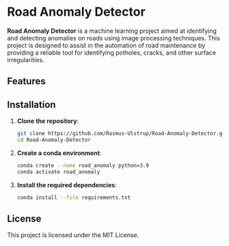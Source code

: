 # Road Anomaly Detector

**Road Anomaly Detector** is a machine learning project aimed at identifying and detecting anomalies on roads using image processing techniques. This project is designed to assist in the automation of road maintenance by providing a reliable tool for identifying potholes, cracks, and other surface irregularities.

## Features

## Installation

1. **Clone the repository**:
   ```bash
   git clone https://github.com/Rasmus-Ulstrup/Road-Anomaly-Detector.git
   cd Road-Anomaly-Detector
2. **Create a conda environment**:
    ```bash
    conda create --name road_anomaly python=3.9
    conda activate road_anomaly
3. **Install the required dependencies**:
    ```bash
    conda install --file requirements.txt

## License
This project is licensed under the MIT License.
